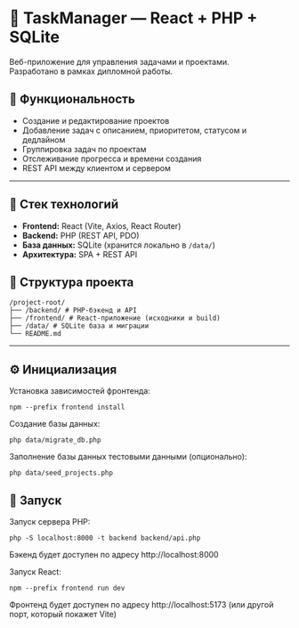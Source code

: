 # 🧠 TaskManager — React + PHP + SQLite

Веб-приложение для управления задачами и проектами.  
Разработано в рамках дипломной работы.

## 🧩 Функциональность

- Создание и редактирование проектов
- Добавление задач с описанием, приоритетом, статусом и дедлайном
- Группировка задач по проектам
- Отслеживание прогресса и времени создания
- REST API между клиентом и сервером

---

## 🔧 Стек технологий

- **Frontend:** React (Vite, Axios, React Router)
- **Backend:** PHP (REST API, PDO)
- **База данных:** SQLite (хранится локально в `/data/`)
- **Архитектура:** SPA + REST API

## 📁 Структура проекта

```
/project-root/
├── /backend/ # PHP-бэкенд и API
├── /frontend/ # React-приложение (исходники и build)
├── /data/ # SQLite база и миграции
└── README.md
```
---

## ⚙️ Инициализация

Установка зависимостей фронтенда:

```
npm --prefix frontend install
```

Создание базы данных:

```
php data/migrate_db.php
```

Заполнение базы данных тестовыми данными (опционально):

```
php data/seed_projects.php
```


## 🚀 Запуск

Запуск сервера PHP:

```
php -S localhost:8000 -t backend backend/api.php
```
Бэкенд будет доступен по адресу http://localhost:8000

Запуск React:

```
npm --prefix frontend run dev
```
Фронтенд будет доступен по адресу http://localhost:5173 (или другой порт, который покажет Vite)